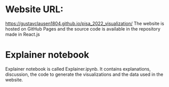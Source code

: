 # Website URL: 
https://gustavclausen1804.github.io/pisa_2022_visualization/ 
The website is hosted on GitHub Pages and the source code is available in the repository made in React.js

# Explainer notebook 
Explainer notebook is called Explainer.ipynb. It contains explanations, discussion, the code to generate the visualizations and the data used in the website.

